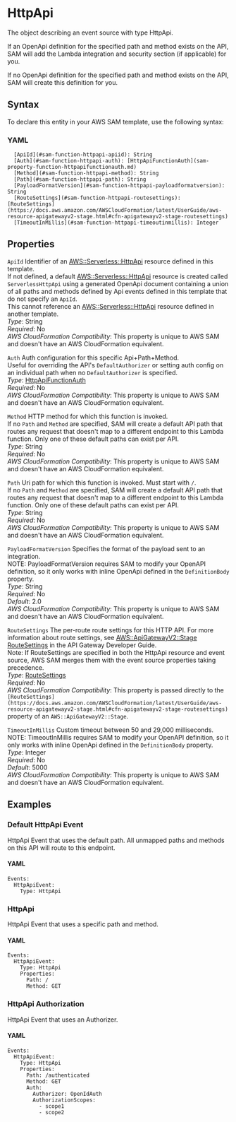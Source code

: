 # HttpApi<a name="sam-property-function-httpapi"></a>

The object describing an event source with type HttpApi\.

If an OpenApi definition for the specified path and method exists on the API, SAM will add the Lambda integration and security section \(if applicable\) for you\.

If no OpenApi definition for the specified path and method exists on the API, SAM will create this definition for you\.

## Syntax<a name="sam-property-function-httpapi-syntax"></a>

To declare this entity in your AWS SAM template, use the following syntax:

### YAML<a name="sam-property-function-httpapi-syntax.yaml"></a>

```
  [ApiId](#sam-function-httpapi-apiid): String
  [Auth](#sam-function-httpapi-auth): [HttpApiFunctionAuth](sam-property-function-httpapifunctionauth.md)
  [Method](#sam-function-httpapi-method): String
  [Path](#sam-function-httpapi-path): String
  [PayloadFormatVersion](#sam-function-httpapi-payloadformatversion): String
  [RouteSettings](#sam-function-httpapi-routesettings): [RouteSettings](https://docs.aws.amazon.com/AWSCloudFormation/latest/UserGuide/aws-resource-apigatewayv2-stage.html#cfn-apigatewayv2-stage-routesettings)
  [TimeoutInMillis](#sam-function-httpapi-timeoutinmillis): Integer
```

## Properties<a name="sam-property-function-httpapi-properties"></a>

 `ApiId`   <a name="sam-function-httpapi-apiid"></a>
Identifier of an [AWS::Serverless::HttpApi](sam-resource-httpapi.md) resource defined in this template\.  
If not defined, a default [AWS::Serverless::HttpApi](sam-resource-httpapi.md) resource is created called `ServerlessHttpApi` using a generated OpenApi document containing a union of all paths and methods defined by Api events defined in this template that do not specify an `ApiId`\.  
This cannot reference an [AWS::Serverless::HttpApi](sam-resource-httpapi.md) resource defined in another template\.  
*Type*: String  
*Required*: No  
*AWS CloudFormation Compatibility*: This property is unique to AWS SAM and doesn't have an AWS CloudFormation equivalent\.

 `Auth`   <a name="sam-function-httpapi-auth"></a>
Auth configuration for this specific Api\+Path\+Method\.  
Useful for overriding the API's `DefaultAuthorizer` or setting auth config on an individual path when no `DefaultAuthorizer` is specified\.  
*Type*: [HttpApiFunctionAuth](sam-property-function-httpapifunctionauth.md)  
*Required*: No  
*AWS CloudFormation Compatibility*: This property is unique to AWS SAM and doesn't have an AWS CloudFormation equivalent\.

 `Method`   <a name="sam-function-httpapi-method"></a>
HTTP method for which this function is invoked\.  
If no `Path` and `Method` are specified, SAM will create a default API path that routes any request that doesn't map to a different endpoint to this Lambda function\. Only one of these default paths can exist per API\.  
*Type*: String  
*Required*: No  
*AWS CloudFormation Compatibility*: This property is unique to AWS SAM and doesn't have an AWS CloudFormation equivalent\.

 `Path`   <a name="sam-function-httpapi-path"></a>
Uri path for which this function is invoked\. Must start with `/`\.  
If no `Path` and `Method` are specified, SAM will create a default API path that routes any request that doesn't map to a different endpoint to this Lambda function\. Only one of these default paths can exist per API\.  
*Type*: String  
*Required*: No  
*AWS CloudFormation Compatibility*: This property is unique to AWS SAM and doesn't have an AWS CloudFormation equivalent\.

 `PayloadFormatVersion`   <a name="sam-function-httpapi-payloadformatversion"></a>
Specifies the format of the payload sent to an integration\.  
NOTE: PayloadFormatVersion requires SAM to modify your OpenAPI definition, so it only works with inline OpenApi defined in the `DefinitionBody` property\.  
*Type*: String  
*Required*: No  
*Default*: 2\.0  
*AWS CloudFormation Compatibility*: This property is unique to AWS SAM and doesn't have an AWS CloudFormation equivalent\.

 `RouteSettings`   <a name="sam-function-httpapi-routesettings"></a>
The per\-route route settings for this HTTP API\. For more information about route settings, see [AWS::ApiGatewayV2::Stage RouteSettings](https://docs.aws.amazon.com/AWSCloudFormation/latest/UserGuide/aws-properties-apigatewayv2-stage-routesettings.html) in the API Gateway Developer Guide\.  
Note: If RouteSettings are specified in both the HttpApi resource and event source, AWS SAM merges them with the event source properties taking precedence\.  
*Type*: [RouteSettings](https://docs.aws.amazon.com/AWSCloudFormation/latest/UserGuide/aws-resource-apigatewayv2-stage.html#cfn-apigatewayv2-stage-routesettings)  
*Required*: No  
*AWS CloudFormation Compatibility*: This property is passed directly to the `[RouteSettings](https://docs.aws.amazon.com/AWSCloudFormation/latest/UserGuide/aws-resource-apigatewayv2-stage.html#cfn-apigatewayv2-stage-routesettings)` property of an `AWS::ApiGatewayV2::Stage`\.

 `TimeoutInMillis`   <a name="sam-function-httpapi-timeoutinmillis"></a>
Custom timeout between 50 and 29,000 milliseconds\.  
NOTE: TimeoutInMillis requires SAM to modify your OpenAPI definition, so it only works with inline OpenApi defined in the `DefinitionBody` property\.  
*Type*: Integer  
*Required*: No  
*Default*: 5000  
*AWS CloudFormation Compatibility*: This property is unique to AWS SAM and doesn't have an AWS CloudFormation equivalent\.

## Examples<a name="sam-property-function-httpapi--examples"></a>

### Default HttpApi Event<a name="sam-property-function-httpapi--examples--default-httpapi-event"></a>

HttpApi Event that uses the default path\. All unmapped paths and methods on this API will route to this endpoint\.

#### YAML<a name="sam-property-function-httpapi--examples--default-httpapi-event--yaml"></a>

```
Events:
  HttpApiEvent:
    Type: HttpApi
```

### HttpApi<a name="sam-property-function-httpapi--examples--httpapi"></a>

HttpApi Event that uses a specific path and method\.

#### YAML<a name="sam-property-function-httpapi--examples--httpapi--yaml"></a>

```
Events:
  HttpApiEvent:
    Type: HttpApi
    Properties:
      Path: /
      Method: GET
```

### HttpApi Authorization<a name="sam-property-function-httpapi--examples--httpapi-authorization"></a>

HttpApi Event that uses an Authorizer\.

#### YAML<a name="sam-property-function-httpapi--examples--httpapi-authorization--yaml"></a>

```
Events:
  HttpApiEvent:
    Type: HttpApi
    Properties:
      Path: /authenticated
      Method: GET
      Auth:
        Authorizer: OpenIdAuth
        AuthorizationScopes:
          - scope1
          - scope2
```